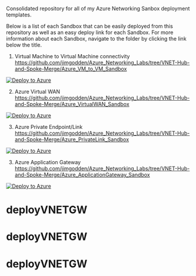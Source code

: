 Consolidated repository for all of my Azure Networking Sanbox deployment templates.

Below is a list of each Sandbox that can be easily deployed from this repository as well as an easy deploy link for each Sandbox.  For more information about each Sandbox, navigate to the folder by clicking the link below the title.

1. Virtual Machine to Virtual Machine connectivity
https://github.com/jimgodden/Azure_Networking_Labs/tree/VNET-Hub-and-Spoke-Merge/Azure_VM_to_VM_Sandbox

[![Deploy to Azure](https://aka.ms/deploytoazurebutton)](https://portal.azure.com/#create/Microsoft.Template/uri/https%3A%2F%2Fraw.githubusercontent.com%2Fjimgodden%2FAzure_Networking_Labs%2FVNET-Hub-and-Spoke-Merge%2FAzure_VM_to_VM_Sandbox%2Fsrc%2Fmain.json)


2. Azure Virtual WAN
https://github.com/jimgodden/Azure_Networking_Labs/tree/VNET-Hub-and-Spoke-Merge/Azure_VirtualWAN_Sandbox

[![Deploy to Azure](https://aka.ms/deploytoazurebutton)](https://portal.azure.com/#create/Microsoft.Template/uri/https%3A%2F%2Fraw.githubusercontent.com%2Fjimgodden%2FAzure_Networking_Labs%2FVNET-Hub-and-Spoke-Merge%2FAzure_VirtualWAN_Sandbox%2Fsrc%2Fmain.json)


3. Azure Private Endpoint/Link
https://github.com/jimgodden/Azure_Networking_Labs/tree/VNET-Hub-and-Spoke-Merge/Azure_PrivateLink_Sandbox

[![Deploy to Azure](https://aka.ms/deploytoazurebutton)](https://portal.azure.com/#create/Microsoft.Template/uri/https%3A%2F%2Fraw.githubusercontent.com%2Fjimgodden%2FAzure_Networking_Labs%2FVNET-Hub-and-Spoke-Merge%2FAzure_PrivateLink_Sandbox%2Fsrc%2Fmain.json)


3. Azure Application Gateway
https://github.com/jimgodden/Azure_Networking_Labs/tree/VNET-Hub-and-Spoke-Merge/Azure_ApplicationGateway_Sandbox

[![Deploy to Azure](https://aka.ms/deploytoazurebutton)](https://portal.azure.com/#create/Microsoft.Template/uri/https%3A%2F%2Fraw.githubusercontent.com%2Fjimgodden%2FAzure_Networking_Labs%2FVNET-Hub-and-Spoke-Merge%2FAzure_ApplicationGateway_Sandbox%2Fsrc%2Fmain.json)

























# deployVNETGW
# deployVNETGW
# deployVNETGW

